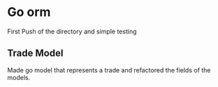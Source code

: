 # Go orm

First Push of the directory and simple testing

## Trade Model

Made go model that represents a trade and refactored the fields of the models.
